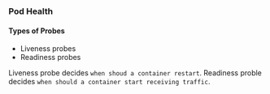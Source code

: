 ### Pod Health

#### Types of Probes

- Liveness probes
- Readiness probes

Liveness probe decides `when shoud a container restart`.
Readiness proble decides `when should a container start receiving traffic`.
